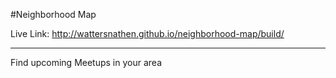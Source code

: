 #Neighborhood Map

Live Link: <a href="http://wattersnathen.github.io/neighborhood-map/build/" target="_blank">http://wattersnathen.github.io/neighborhood-map/build/</a>

<hr/>

Find upcoming Meetups in your area
